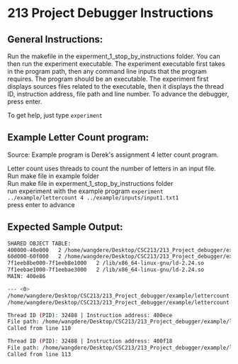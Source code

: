 # 213 Project Debugger Instructions

## General Instructions:
Run the makefile in the experment_1_stop_by_instructions folder. You can then run the experiment executable. The experiment executable first takes in the program path, then any command line inputs that the program requires. The program should be an executable. The experiment first displays sources files related to the executable, then it displays the thread ID, instruction address, file path and line number. To advance the debugger, press enter.

To get help, just type `experiment`


## Example Letter Count program:
Source: Example program is Derek's assignment 4 letter count program.

Letter count uses threads to count the number of letters in an input file.  
Run make file in example folder  
Run make file in experment_1_stop_by_instructions folder  
run experiment with the example program `experiment ../example/lettercount 4 ../example/inputs/input1.txt1`  
press enter to advance  

## Expected Sample Output:
```sh
SHARED OBJECT TABLE:  
400000-40e000	2 /home/wangdere/Desktop/CSC213/213_Project_debugger/experiment_1_stop_by_instructions/experiment  
60d000-60f000	2 /home/wangdere/Desktop/CSC213/213_Project_debugger/experiment_1_stop_by_instructions/experiment  
7f1eeb8be000-7f1eeb8e1000	2 /lib/x86_64-linux-gnu/ld-2.24.so  
7f1eebae1000-7f1eebae3000	2 /lib/x86_64-linux-gnu/ld-2.24.so  
MAIN: 400e86  

--- <0>  
/home/wangdere/Desktop/CSC213/213_Project_debugger/example/lettercount.c      38            0x400a00  
/home/wangdere/Desktop/CSC213/213_Project_debugger/example/lettercount.c      39            0x400a16  

Thread ID (PID): 32488 | Instruction address: 400ece  
File path: /home/wangdere/Desktop/CSC213/213_Project_debugger/example/lettercount.c  
Called from line 110  

Thread ID (PID): 32488 | Instruction address: 400f18  
File path: /home/wangdere/Desktop/CSC213/213_Project_debugger/example/lettercount.c  
Called from line 113  
```
